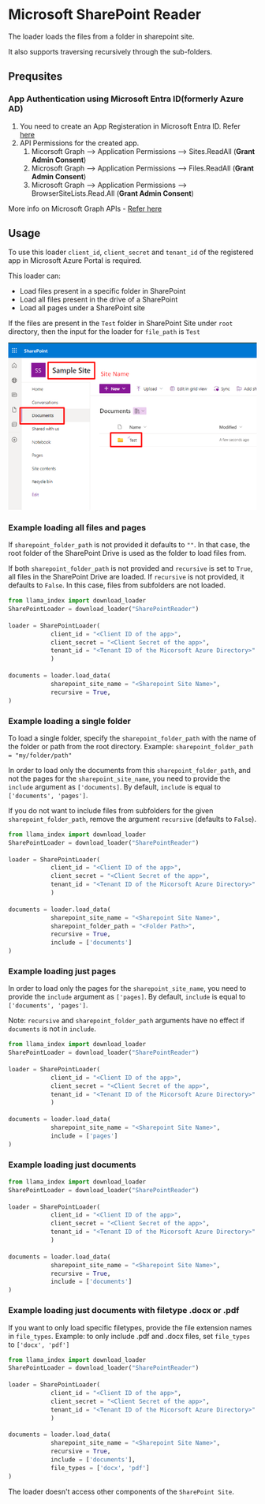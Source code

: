 # Microsoft SharePoint Reader

The loader loads the files from a folder in sharepoint site.

It also supports traversing recursively through the sub-folders.

## Prequsites

### App Authentication using Microsoft Entra ID(formerly Azure AD)

1. You need to create an App Registeration in Microsoft Entra ID. Refer [here](https://learn.microsoft.com/en-us/azure/healthcare-apis/register-application)
2. API Permissions for the created app.
   1. Micorsoft Graph --> Application Permissions --> Sites.ReadAll (**Grant Admin Consent**)
   2. Microsoft Graph --> Application Permissions --> Files.ReadAll (**Grant Admin Consent**)
   3. Microsoft Graph --> Application Permissions --> BrowserSiteLists.Read.All (**Grant Admin Consent**)

More info on Microsoft Graph APIs - [Refer here](https://learn.microsoft.com/en-us/graph/permissions-reference)

## Usage

To use this loader `client_id`, `client_secret` and `tenant_id` of the registered app in Microsoft Azure Portal is required.

This loader can:
- Load files present in a specific folder in SharePoint
- Load all files present in the drive of a SharePoint
- Load all pages under a SharePoint site


If the files are present in the `Test` folder in SharePoint Site under `root` directory, then the input for the loader for  `file_path` is `Test`

![FilePath](file_path_info.png)

### Example loading all files and pages
If `sharepoint_folder_path` is not provided it defaults to `""`. 
In that case, the root folder of the SharePoint Drive is used as the folder to load files from. 

If both `sharepoint_folder_path` is not provided and `recursive` is set to `True`, all files in the SharePoint Drive are loaded. 
If `recursive` is not provided, it defaults to `False`. In this case, files from subfolders are not loaded. 

```python
from llama_index import download_loader 
SharePointLoader = download_loader("SharePointReader")

loader = SharePointLoader(
            client_id = "<Client ID of the app>",
            client_secret = "<Client Secret of the app>",
            tenant_id = "<Tenant ID of the Micorsoft Azure Directory>"
            )

documents = loader.load_data(
            sharepoint_site_name = "<Sharepoint Site Name>",
            recursive = True,
)
```

### Example loading a single folder
To load a single folder, specify the `sharepoint_folder_path` with the name of the folder or path from the root directory. 
Example: `sharepoint_folder_path = "my/folder/path"`

In order to load only the documents from this `sharepoint_folder_path`, and not the pages for the `sharepoint_site_name`, 
you need to provide the `include` argument as `['documents]`. By default, `include` is equal to `['documents', 'pages']`.

If you do not want to include files from subfolders for the given `sharepoint_folder_path`, remove the argument `recursive` (defaults to `False`). 

```python
from llama_index import download_loader 
SharePointLoader = download_loader("SharePointReader")

loader = SharePointLoader(
            client_id = "<Client ID of the app>",
            client_secret = "<Client Secret of the app>",
            tenant_id = "<Tenant ID of the Micorsoft Azure Directory>"
            )

documents = loader.load_data(
            sharepoint_site_name = "<Sharepoint Site Name>",
            sharepoint_folder_path = "<Folder Path>",
            recursive = True,
            include = ['documents']
)
```



### Example loading just pages
In order to load only the pages for the `sharepoint_site_name`, 
you need to provide the `include` argument as `['pages]`. By default, `include` is equal to `['documents', 'pages']`.

Note: `recursive` and `sharepoint_folder_path` arguments have no effect if `documents` is not in `include`.

```python
from llama_index import download_loader 
SharePointLoader = download_loader("SharePointReader")

loader = SharePointLoader(
            client_id = "<Client ID of the app>",
            client_secret = "<Client Secret of the app>",
            tenant_id = "<Tenant ID of the Micorsoft Azure Directory>"
            )

documents = loader.load_data(
            sharepoint_site_name = "<Sharepoint Site Name>",
            include = ['pages']
)
```

### Example loading just documents
```python
from llama_index import download_loader 
SharePointLoader = download_loader("SharePointReader")

loader = SharePointLoader(
            client_id = "<Client ID of the app>",
            client_secret = "<Client Secret of the app>",
            tenant_id = "<Tenant ID of the Micorsoft Azure Directory>"
            )

documents = loader.load_data(
            sharepoint_site_name = "<Sharepoint Site Name>",
            recursive = True,
            include = ['documents']
)
```

### Example loading just documents with filetype .docx or .pdf

If you want to only load specific filetypes, provide the file extension names in `file_types`. 
Example: to only include .pdf and .docx files, set `file_types` to `['docx', 'pdf']`

```python
from llama_index import download_loader 
SharePointLoader = download_loader("SharePointReader")

loader = SharePointLoader(
            client_id = "<Client ID of the app>",
            client_secret = "<Client Secret of the app>",
            tenant_id = "<Tenant ID of the Micorsoft Azure Directory>"
            )

documents = loader.load_data(
            sharepoint_site_name = "<Sharepoint Site Name>",
            recursive = True,
            include = ['documents'],
            file_types = ['docx', 'pdf']
)
```

The loader doesn't access other components of the `SharePoint Site`.

